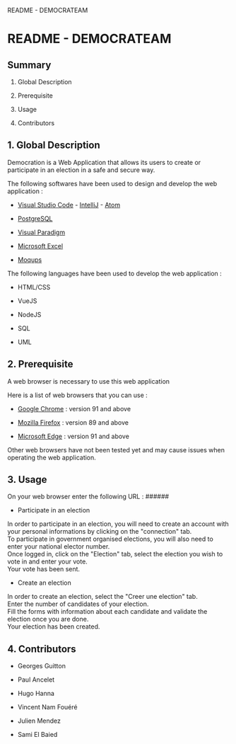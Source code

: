 README - DEMOCRATEAM

README - DEMOCRATEAM
====================

Summary
-------

1.  Global Description
    
2.  Prerequisite
    
3.  Usage
    
4.  Contributors
    

1\. Global Description
----------------------

Democration is a Web Application that allows its users to create or participate in an election in a safe and secure way.

The following softwares have been used to design and develop the web application :

*   [Visual Studio Code](https://code.visualstudio.com/) - [IntelliJ](https://www.jetbrains.com/fr-fr/idea/download/#section=windows) - [Atom](https://atom.io/)
    
*   [PostgreSQL](https://www.postgresql.org/)
    
*   [Visual Paradigm](https://www.visual-paradigm.com/)
    
*   [Microsoft Excel](https://www.microsoft.com/fr-fr/microsoft-365/excel)
    
*   [Moqups](https://moqups.com/)
    

The following languages have been used to develop the web application :

*   HTML/CSS
    
*   VueJS
    
*   NodeJS
    
*   SQL
    
*   UML
    

2\. Prerequisite
----------------

A web browser is necessary to use this web application

Here is a list of web browsers that you can use :

*   [Google Chrome](https://www.google.com/intl/fr_fr/chrome/) : version 91 and above
    
*   [Mozilla Firefox](https://www.mozilla.org/fr/firefox/new/) : version 89 and above
    
*   [Microsoft Edge](https://www.microsoft.com/fr-fr/edge) : version 91 and above
    

Other web browsers have not been tested yet and may cause issues when operating the web application.

3\. Usage
---------

On your web browser enter the following URL : ######

*   Participate in an election
    

In order to participate in an election, you will need to create an account with your personal informations by clicking on the "connection" tab.  
To participate in government organised elections, you will also need to enter your national elector number.  
Once logged in, click on the "Election" tab, select the election you wish to vote in and enter your vote.  
Your vote has been sent.

*   Create an election
    

In order to create an election, select the "Creer une election" tab.  
Enter the number of candidates of your election.  
Fill the forms with information about each candidate and validate the election once you are done.  
Your election has been created.

4\. Contributors
----------------

*   Georges Guitton
    
*   Paul Ancelet
    
*   Hugo Hanna
    
*   Vincent Nam Fouéré
    
*   Julien Mendez
    
*   Sami El Baied
